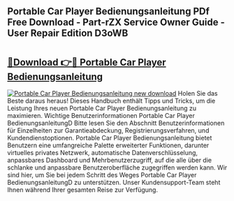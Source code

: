 ## Portable Car Player Bedienungsanleitung PDf Free Download - Part-rZX Service Owner Guide - User Repair Edition D3oWB

# <h2><a href="http://df04rnw.blite.top/?on=Portable+Car+Player+Bedienungsanleitung">🔗Download 👉🔴 Portable Car Player Bedienungsanleitung</a></h2>

[![Portable Car Player Bedienungsanleitung new download](https://i.imgur.com/lujVjoI.png)](http://df04rnw.blite.top/?on=Portable+Car+Player+Bedienungsanleitung)
Holen Sie das Beste daraus heraus! Dieses Handbuch enthält Tipps und Tricks, um die Leistung Ihres neuen Portable Car Player Bedienungsanleitung zu maximieren. Wichtige Benutzerinformationen Portable Car Player BedienungsanleitungD Bitte lesen Sie den Abschnitt Benutzerinformationen für Einzelheiten zur Garantieabdeckung, Registrierungsverfahren, und Kundendienstoptionen. Portable Car Player Bedienungsanleitung bietet Benutzern eine umfangreiche Palette erweiterter Funktionen, darunter virtuelles privates Netzwerk, automatische Datenverschlüsselung, anpassbares Dashboard und Mehrbenutzerzugriff, auf die alle über die schlanke und anpassbare Benutzeroberfläche zugegriffen werden kann. Wir sind hier, um Sie bei jedem Schritt des Weges Portable Car Player BedienungsanleitungD zu unterstützen. Unser Kundensupport-Team steht Ihnen während Ihrer gesamten Reise zur Verfügung.
